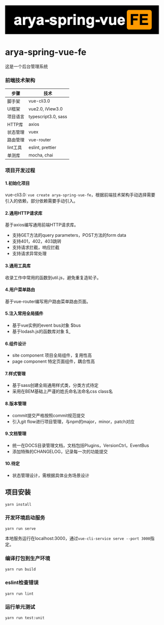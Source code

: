 ![](https://github.com/arya-spring-vue/arya-spring-vue-fe/blob/master/screenshot/arya-spring-vue-fe.png)

# arya-spring-vue-fe
这是一个后台管理系统

### 前端技术架构

 步骤| 技术
------------ | -------------
脚手架 | vue-cli3.0
UI框架 | vue2.0, iView3.0
项目语言 | typescript3.0, sass
HTTP库 | axios
状态管理 | vuex
路由管理 | vue-router
lint工具 | eslint, prettier
单测库 | mocha, chai


### 项目开发过程
#### 1.初始化项目
vue-cli3.0: `vue create arya-spring-vue-fe`，根据前端技术架构手动选择需要引入的依赖，部分依赖需要手动引入。
#### 2.通用HTTP请求库
基于axios编写通用前端HTTP请求库。
- 支持GET方法的query parameters，POST方法的form data
- 支持401，402，403跳转
- 支持请求拦截，响应拦截
- 支持请求异常处理
#### 3.通用工具库
收录工作中常用的函数到util.js，避免重复造轮子。
#### 4.用户菜单路由
基于vue-router编写用户路由菜单路由页面。
#### 5.注入常用全局插件
- 基于vue实例的event bus对象 $bus
- 基于lodash.js的函数库对象 $_
#### 6.组件设计
- site component 项目全局组件，复用性高
- page component 特定页面组件，耦合性高
#### 7.样式管理
- 基于sass创建全局通用样式类，分类方式待定
- 采用在BEM基础上严谨的姓氏命名法命名css class名
#### 8.版本管理
- commit提交严格按照commit规范提交
- 引入git flow进行项目管理，与npm的major，minor，patch对应
#### 9.文档管理
- 统一在DOCS目录管理文档，文档包括Plugins，VersionCtrl，EventBus
- 添加特殊的CHANGELOG，记录每一次的功能提交

#### 10.待定
- 状态管理设计，需根据具体业务场景设计

## 项目安装
```
yarn install
```

### 开发环境启动服务
```
yarn run serve
```
本地服务运行在localhost:3000，通过`vue-cli-service serve --port 3000`指定。

### 编译打包到生产环境
```
yarn run build
```

### eslint检查错误
```
yarn run lint
```

### 运行单元测试
```
yarn run test:unit
```
